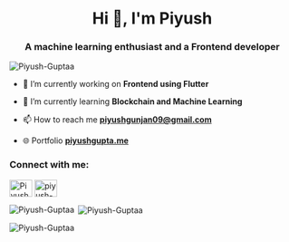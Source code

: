 <h1 align="center">Hi 👋, I'm Piyush</h1>
<h3 align="center">A machine learning enthusiast and a Frontend developer</h3>

<p align="left"> <img src="https://komarev.com/ghpvc/?username=Piyush-Guptaa&label=Profile%20views&color=0e75b6&style=flat" alt="Piyush-Guptaa" /> </p>

- 🔭 I’m currently working on **Frontend using Flutter**

- 🌱 I’m currently learning **Blockchain and Machine Learning**

- 📫 How to reach me **piyushgunjan09@gmail.com**

- 🌐 Portfolio <a href="https://piyushgupta.me/"><b>piyushgupta.me</b></a>

<h3 align="left">Connect with me:</h3>
<p align="left">
<a href="https://twitter.com/Piyush_Guptaaa" target="blank"><img align="center" src="https://raw.githubusercontent.com/rahuldkjain/github-profile-readme-generator/master/src/images/icons/Social/twitter.svg" alt="Piyush_Guptaaa" height="30" width="40" /></a>
<a href="https://www.linkedin.com/in/piyush-gupta-09/" target="blank"><img align="center" src="https://raw.githubusercontent.com/rahuldkjain/github-profile-readme-generator/master/src/images/icons/Social/linked-in-alt.svg" alt="piyush-gupta-09" height="30" width="40" /></a>
</p>

<p><img align="left" src="https://github-readme-stats.vercel.app/api/top-langs?username=Piyush-Guptaa&show_icons=true&locale=en&layout=compact" alt="Piyush-Guptaa" /></p>

<p>&nbsp;<img align="center" src="https://github-readme-stats.vercel.app/api?username=Piyush-Guptaa&show_icons=true&locale=en" alt="Piyush-Guptaa" /></p>

<p><img align="center" src="https://github-readme-streak-stats.herokuapp.com/?user=Piyush-Guptaa&" alt="Piyush-Guptaa" /></p>
